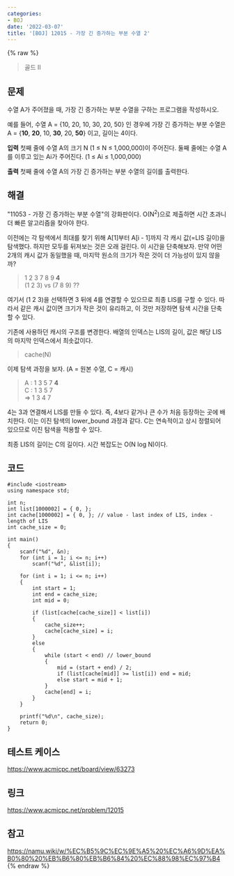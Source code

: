 ```yaml
---
categories:
- BOJ
date: '2022-03-07'
title: '[BOJ] 12015 - 가장 긴 증가하는 부분 수열 2'
---
```


{% raw %}
>골드 II

## 문제
수열 A가 주어졌을 때, 가장 긴 증가하는 부분 수열을 구하는 프로그램을 작성하시오.

예를 들어, 수열 A = {10, 20, 10, 30, 20, 50} 인 경우에 가장 긴 증가하는 부분 수열은 A = {**10**,  **20**, 10,  **30**, 20,  **50**} 이고, 길이는 4이다.

**입력**
첫째 줄에 수열 A의 크기 N (1 ≤ N ≤ 1,000,000)이 주어진다.
둘째 줄에는 수열 A를 이루고 있는 Ai가 주어진다. (1 ≤ Ai ≤ 1,000,000)

**출력**
첫째 줄에 수열 A의 가장 긴 증가하는 부분 수열의 길이를 출력한다.

##  해결
"11053 - 가장 긴 증가하는 부분 수열"의 강화판이다. O(N<sup>2</sup>)으로 제출하면 시간 초과니 더 빠른 알고리즘을 찾아야 한다.

이전에는 각 탐색에서 최대를 찾기 위해 A[1]부터 A[i - 1]까지 각 캐시 값(=LIS 길이)을 탐색했다. 하지만 모두를 뒤져보는 것은 오래 걸린다. 이 시간을 단축해보자. 만약 어떤 2개의 캐시 값가 동일했을 때, 마지막 원소의 크기가 작은 것이 더 가능성이 있지 않을까?

> 1 2 3 7 8 9 **4**<br>
> (1 2 3) vs (7 8 9) ??<br>

여기서 (1 2 3)을 선택하면 3 뒤에 4를 연결할 수 있으므로 최종 LIS를 구할 수 있다. 따라서 같은 캐시 값이면 크기가 작은 것이 유리하고, 이 것만 저장하면 탐색 시간을 단축할 수 있다.

기존에 사용하던 캐시의 구조를 변경한다. 배열의 인덱스는 LIS의 길이, 값은 해당 LIS의 마지막 인덱스에서 최솟값이다.
> cache(N)<br>

이제 탐색 과정을 보자. (A = 원본 수열, C = 캐시)
> A : 1 3 5 7 **4** <br>
> C : 1 3 5 7<br>
> => 1 3 4 7<br>

4는 3과 연결해서 LIS를 만들 수 있다. 즉, 4보다 같거나 큰 수가 처음 등장하는 곳에 배치한다. 이는 이진 탐색의 lower_bound 과정과 같다. C는 연속적이고 상시 정렬되어 있으므로 이진 탐색을 적용할 수 있다.

최종 LIS의 길이는 C의 길이다. 시간 복잡도는 O(N log N)이다.

## 코드
```
#include <iostream>
using namespace std;

int n;
int list[1000002] = { 0, };
int cache[1000002] = { 0, }; // value - last index of LIS, index - length of LIS 
int cache_size = 0;

int main()
{
	scanf("%d", &n);
	for (int i = 1; i <= n; i++)
		scanf("%d", &list[i]);

	for (int i = 1; i <= n; i++)
	{
		int start = 1;
		int end = cache_size;
		int mid = 0;

		if (list[cache[cache_size]] < list[i])
		{
			cache_size++;
			cache[cache_size] = i;
		}
		else
		{
			while (start < end) // lower_bound
			{
				mid = (start + end) / 2;
				if (list[cache[mid]] >= list[i]) end = mid;
				else start = mid + 1;
			}
			cache[end] = i;
		}
	}

	printf("%d\n", cache_size);
	return 0;
}
```

## 테스트 케이스
https://www.acmicpc.net/board/view/63273

## 링크
https://www.acmicpc.net/problem/12015

## 참고
https://namu.wiki/w/%EC%B5%9C%EC%9E%A5%20%EC%A6%9D%EA%B0%80%20%EB%B6%80%EB%B6%84%20%EC%88%98%EC%97%B4
{% endraw %}
